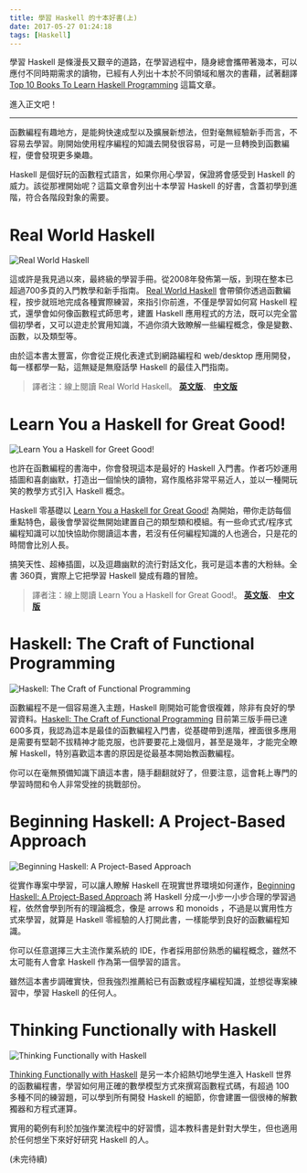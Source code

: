 ```yaml
---
title: 學習 Haskell 的十本好書(上)
date: 2017-05-27 01:24:18
tags: [Haskell]
---
```


學習 Haskell 是條漫長又艱辛的道路，在學習過程中，隨身總會攜帶著幾本，可以應付不同時期需求的讀物，已經有人列出十本於不同領域和層次的書藉，試著翻譯 [Top 10 Books To Learn Haskell Programming](http://whatpixel.com/best-haskell-books/) 這篇文章。

進入正文吧！

<!-- more -->

---

函數編程有趣地方，是能夠快速成型以及擴展新想法，但對毫無經驗新手而言，不容易去學習。剛開始使用程序編程的知識去開發很容易，可是一旦轉換到函數編程，便會發現更多樂趣。

Haskell 是個好玩的函數程式語言，如果你用心學習，保證將會感受到 Haskell 的威力。該從那裡開始呢？這篇文章會列出十本學習 Haskell 的好書，含蓋初學到進階，符合各階段對象的需要。

# Real World Haskell

![Real World Haskell](/images/2017/05/real_world_haskell.jpg)

這或許是我見過以來，最終級的學習手冊。從2008年發佈第一版，到現在整本已超過700多頁的入門教學和新手指南。 [Real World Haskell](https://www.amazon.com/gp/product/0596514980/ref=as_li_qf_sp_asin_il_tl?ie=UTF8&tag=whatpixel-20&camp=1789&creative=9325&linkCode=as2&creativeASIN=0596514980&linkId=8ab7948167a4db4ab54bec1dd1444eee) 會帶領你透過函數編程，按步就班地完成各種實際練習，來指引你前進，不僅是學習如何寫 Haskell 程式，還學會如何像函數程式師思考，建置 Haskell 應用程式的方法，既可以完全當個初學者，又可以遊走於實用知識，不過你須大致瞭解一些編程概念，像是變數、函數，以及類型等。

由於這本書太豐富，你會從正規化表達式到網路編程和 web/desktop 應用開發，每一樣都學一點，這無疑是無廢話學 Haskell 的最佳入門指南。

>譯者注：線上閱讀 Real World Haskell。 **[英文版](http://book.realworldhaskell.org/read/)**、 **[中文版](http://cnhaskell.com)**

# Learn You a Haskell for Great Good!

![Learn You a Haskell for Greet Good!](/images/2017/05/learn_you_a_haskell_good.jpg)

也許在函數編程的書海中，你會發現這本是最好的 Haskell 入門書。作者巧妙運用插圖和喜劇幽默，打造出一個愉快的讀物，寫作風格非常平易近人，並以一種開玩笑的教學方式引入 Haskell 概念。

Haskell 零基礎以 [Learn You a Haskell for Great Good!](https://www.amazon.com/gp/product/1593272839/ref=as_li_qf_sp_asin_il_tl?ie=UTF8&tag=whatpixel-20&camp=1789&creative=9325&linkCode=as2&creativeASIN=1593272839&linkId=7db0e37edf48c8d2915cc0f002feb912) 為開始，帶你走訪每個重點特色，最後會學習從無開始建置自己的類型類和模組。有一些命式式/程序式編程知識可以加快協助你閱讀這本書，若沒有任何編程知識的人也適合，只是花的時間會比別人長。

搞笑天性、超棒插圖，以及逗趣幽默的流行對話文化，我可是這本書的大粉絲。全書 360頁，實際上它把學習 Haskell 變成有趣的冒險。

>譯者注：線上閱讀 Learn You a Haskell for Great Good!。 **[英文版](http://learnyouahaskell.com/chapters)**、 **[中文版](https://www.gitbook.com/book/mno2/learnyouahaskell-zh/details)**

# Haskell: The Craft of Functional Programming

![Haskell: The Craft of Functional Programming](/images/2017/05/haskell_craft_functional_programming.jpg)

函數編程不是一個容易進入主題，Haskell 剛開始可能會很複雜，除非有良好的學習資料。[Haskell: The Craft of Functional Programming](https://www.amazon.com/gp/product/0201882957/ref=as_li_qf_sp_asin_il_tl?ie=UTF8&tag=whatpixel-20&camp=1789&creative=9325&linkCode=as2&creativeASIN=0201882957&linkId=3041aec3df4509a9a9ce355e0739e91e) 目前第三版手冊已達600多頁，我認為這本是最佳的函數編程入門書，從基礎帶到進階，裡面很多應用是需要有堅韌不拔精神才能克服，也許要要花上幾個月，甚至是幾年，才能完全瞭解 Haskell，特別喜歡這本書的原因是從最基本開始教函數編程。

你可以在毫無預備知識下讀這本書，隨手翻翻就好了，但要注意，這會耗上專門的學習時間和令人非常受挫的挑戰部份。

# Beginning Haskell: A Project-Based Approach

![Beginning Haskell: A Project-Based Approach](/images/2017/05/beginning_haskell_project_approach.jpg)

從實作專案中學習，可以讓人瞭解 Haskell 在現實世界環境如何運作，[Beginning Haskell: A Project-Based Approach](https://www.amazon.com/gp/product/1430262508/ref=as_li_qf_sp_asin_il_tl?ie=UTF8&tag=whatpixel-20&camp=1789&creative=9325&linkCode=as2&creativeASIN=1430262508&linkId=ba41a905e8ea319ba0a0872412a323e2) 將 Haskell 分成一小步一小步合理的學習過程，依然會學到所有的理論概念，像是 arrows 和 monoids ，不過是以實用性方式來學習，就算是 Haskell 零經驗的人打開此書，一樣能學到良好的函數編程知識。

你可以任意選擇三大主流作業系統的 IDE，作者採用部份熟悉的編程概念，雖然不太可能有人會拿 Haskell 作為第一個學習的語言。

雖然這本書步調確實快，但我強烈推薦給已有函數或程序編程知識，並想從專案練習中，學習 Haskell 的任何人。

# Thinking Functionally with Haskell

![Thinking Functionally with Haskell](/images/2017/05/thinking_functionally_haskell.jpg)

[Thinking Functionally with Haskell](https://www.amazon.com/gp/product/1107452643/ref=as_li_qf_sp_asin_il_tl?ie=UTF8&tag=whatpixel-20&camp=1789&creative=9325&linkCode=as2&creativeASIN=1107452643&linkId=ed2e1add1b1fc1b77c8d930cc24f82fb) 是另一本介紹熱切地學生進入 Haskell 世界的函數編程書，學習如何用正確的數學模型方式來撰寫函數程式碼，有超過 100 多種不同的練習題，可以學到所有開發 Haskell 的細節，你會建置一個很棒的解數獨器和方程式運算。

實用的範例有利於加強作業流程中的好習慣，這本教科書是針對大學生，但也適用於任何想坐下來好好研究 Haskell 的人。

(未完待續)